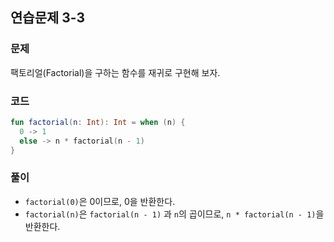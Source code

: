 ## 연습문제 3-3

### 문제

팩토리얼(Factorial)을 구하는 함수를 재귀로 구현해 보자.

### 코드

```kotlin
fun factorial(n: Int): Int = when (n) {
  0 -> 1
  else -> n * factorial(n - 1)
}
```

### 풀이

- `factorial(0)`은 0이므로, 0을 반환한다.
- `factorial(n)`은 `factorial(n - 1)` 과 `n`의 곱이므로, `n * factorial(n - 1)`을 반환한다.

